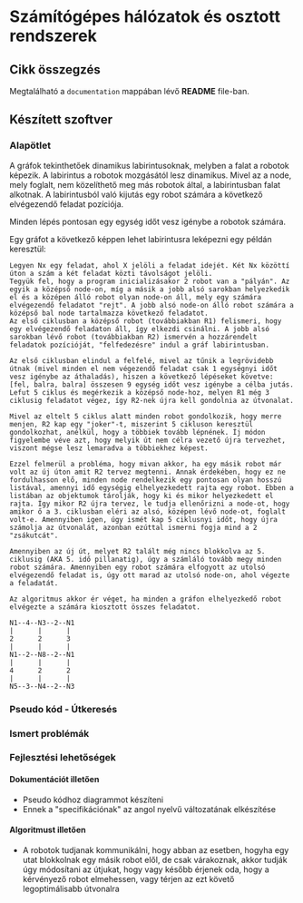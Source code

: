 # Számítógépes hálózatok és osztott rendszerek

## Cikk összegzés
Megtalálható a `documentation` mappában lévő **README** file-ban.

## Készített szoftver

### Alapötlet

A gráfok tekinthetőek dinamikus labirintusoknak, melyben a falat a robotok képezik. A labirintus a robotok mozgásától lesz dinamikus. Mivel az a node, mely foglalt, nem közelíthető meg más robotok által, a labirintusban falat alkotnak. A labirintusból való kijutás egy robot számára a következő elvégezendő feladat pozíciója.

Minden lépés pontosan egy egység időt vesz igénybe a robotok számára.

Egy gráfot a következő képpen lehet labirintusra leképezni egy példán keresztül:

```
Legyen Nx egy feladat, ahol X jelöli a feladat idejét. Két Nx közöttí úton a szám a két feladat közti távolságot jelöli.
Tegyük fel, hogy a program inicializásakor 2 robot van a "pályán". Az egyik a középső node-on, míg a másik a jobb alsó sarokban helyezkedik el és a középen álló robot olyan node-on áll, mely egy számára elvégezendő feladatot "rejt". A jobb alsó node-on álló robot számára a középső bal node tartalmazza következő feladatot.
Az első ciklusban a középső robot (továbbiakban R1) felismeri, hogy egy elvégezendő feladaton áll, így elkezdi csinálni. A jobb alsó sarokban lévő robot (továbbiakban R2) ismervén a hozzárendelt feladatok pozícióját, "felfedezésre" indul a gráf labirintusban.

Az első ciklusban elindul a felfelé, mivel az tűnik a legrövidebb útnak (mivel minden el nem végezendő feladat csak 1 egységnyi időt vesz igénybe az áthaladás), hiszen a következő lépéseket követve: [fel, balra, balra] összesen 9 egység időt vesz igénybe a célba jutás. Lefut 5 ciklus és megérkezik a középső node-hoz, melyen R1 még 3 ciklusig feladatot végez, így R2-nek újra kell gondolnia az útvonalat.

Mivel az eltelt 5 ciklus alatt minden robot gondolkozik, hogy merre menjen, R2 kap egy "joker"-t, miszerint 5 cikluson keresztül gondolkozhat, anélkül, hogy a többiek tovább lépnének. Íj módon figyelembe véve azt, hogy melyik út nem célra vezető újra tervezhet, viszont mégse lesz lemaradva a többiekhez képest.

Ezzel felmerül a probléma, hogy mivan akkor, ha egy másik robot már volt az új úton amit R2 tervez megtenni. Annak érdekében, hogy ez ne fordulhasson elő, minden node rendelkezik egy pontosan olyan hosszú listával, amennyi idő egységig elhelyezkedett rajta egy robot. Ebben a listában az objektumok tárolják, hogy ki és mikor helyezkedett el rajta. Így mikor R2 újra tervez, le tudja ellenőrizni a node-ot, hogy amikor ő a 3. ciklusban eléri az alsó, középen lévő node-ot, foglalt volt-e. Amennyiben igen, úgy ismét kap 5 ciklusnyi időt, hogy újra számolja az útvonalát, azonban ezúttal ismerni fogja mind a 2 "zsákutcát".

Amennyiben az új út, melyet R2 talált még nincs blokkolva az 5. ciklusig (AKA 5. idő pillanatig), úgy a számláló tovább megy minden robot számára. Amennyiben egy robot számára elfogyott az utolsó elvégezendő feladat is, úgy ott marad az utolsó node-on, ahol végezte a feladatát.

Az algoritmus akkor ér véget, ha minden a gráfon elhelyezkedő robot elvégezte a számára kiosztott összes feladatot.

N1--4--N3--2--N1 
|      |      |
2      2      3
|      |      |
N1--2--N8--2--N1
|      |      |
4      2      2
|      |      |
N5--3--N4--2--N3
```

### Pseudo kód - Útkeresés

### Ismert problémák

### Fejlesztési lehetőségek

#### Dokumentációt illetően

- Pseudo kódhoz diagrammot készíteni
- Ennek a "specifikációnak" az angol nyelvű változatának elkészítése

#### Algoritmust illetően
  
- A robotok tudjanak kommunikálni, hogy abban az esetben, hogyha egy utat blokkolnak egy másik robot elől, de csak várakoznak, akkor tudják úgy módosítani az útjukat, hogy vagy később érjenek oda, hogy a kérvényező robot elmehessen, vagy térjen az ezt követő legoptimálisabb útvonalra
